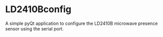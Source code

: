 # LD2410Bconfig
A simple pyQt application to configure the LD2410B microwave presence sensor using the serial port.
